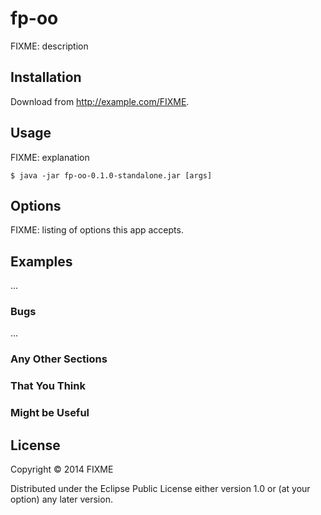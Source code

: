 # fp-oo

FIXME: description

## Installation

Download from http://example.com/FIXME.

## Usage

FIXME: explanation

    $ java -jar fp-oo-0.1.0-standalone.jar [args]

## Options

FIXME: listing of options this app accepts.

## Examples

...

### Bugs

...

### Any Other Sections
### That You Think
### Might be Useful

## License

Copyright © 2014 FIXME

Distributed under the Eclipse Public License either version 1.0 or (at
your option) any later version.
